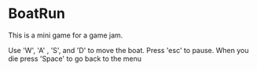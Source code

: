 # BoatRun
This is a mini game for a game jam.

Use 'W', 'A' , 'S', and 'D' to move the boat.
Press 'esc' to pause.
When you die press 'Space' to go back to the menu
